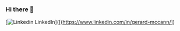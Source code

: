 ### Hi there 👋
[![Linkedin](https://i.stack.imgur.com/gVE0j.png) LinkedIn]([(https://www.linkedin.com/in/gerard-mccann/])
<!--
**GMcC-94/GMcC-94** is a ✨ _special_ ✨ repository because its `README.md` (this file) appears on your GitHub profile.

- 🌱 I’m currently learning GO and Java to further my development skills.
- 👯 I’m looking to collaborate on ...
- 🤔 I’m looking for help with ...
- 💬 Ask me about ...
- 📫 How to reach me: 
![linkedin](https://img.shields.io/badge/LinkedIn-000000?style=for-the-badge&logo=LinkedIn&logoColor=white)]
- 😄 Pronouns: ...
- ⚡ Fun fact: ...
-->
